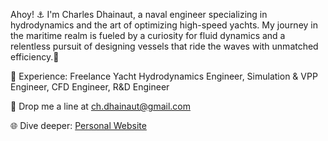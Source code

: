 Ahoy! ⚓ I'm Charles Dhainaut, a naval engineer specializing in hydrodynamics and the art of optimizing high-speed yachts. My journey in the maritime realm is fueled by a curiosity for fluid dynamics and a relentless pursuit of designing vessels that ride the waves with unmatched efficiency.🌊

💼 Experience: Freelance Yacht Hydrodynamics Engineer, Simulation & VPP Engineer, CFD Engineer, R&D Engineer

📧 Drop me a line at [ch.dhainaut@gmail.com](mailto:ch.dhainaut@gmail.com)

🌐 Dive deeper: [Personal Website](https://cdhainaut.github.io)
